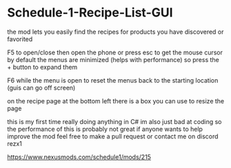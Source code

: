 # Schedule-1-Recipe-List-GUI

the mod lets you easily find the recipes for products you have discovered or favorited

F5 to open/close then open the phone or press esc to get the mouse cursor by default the menus are minimized (helps with performance) so press the + button to expand them

F6 while the menu is open to reset the menus back to the starting location (guis can go off screen)

on the recipe page at the bottom left there is a box you can use to resize the page

this is my first time really doing anything in C# im also just bad at coding so the performance of this is probably not great if anyone wants to help improve the mod feel free to make a pull request or contact me on discord rezx1

https://www.nexusmods.com/schedule1/mods/215
